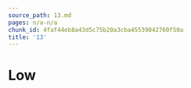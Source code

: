 ```yaml
---
source_path: 13.md
pages: n/a-n/a
chunk_id: 4faf44eb8a43d5c75b20a3cba45539042760f50a
title: '13'
---
```

# Low
